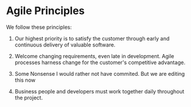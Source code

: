 # Agile Principles

We follow these principles:

1. Our highest priority is to satisfy the customer
through early and continuous delivery
of valuable software.

2. Welcome changing requirements, even late in
development. Agile processes harness change for
the customer's competitive advantage.

3. Some Nonsense
   I would rather not have commited.
   But we are editing this now

4. Business people and developers must work
together daily throughout the project.
